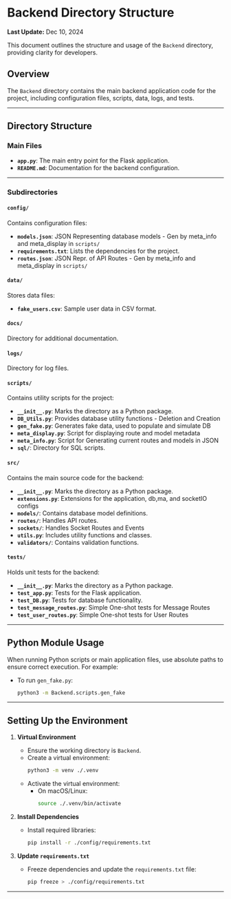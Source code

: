 # Backend Directory Structure

**Last Update:** Dec 10, 2024

This document outlines the structure and usage of the `Backend` directory, providing clarity for developers.

## Overview

The `Backend` directory contains the main backend application code for the project, including configuration files, scripts, data, logs, and tests.

---

## Directory Structure

### Main Files

- **`app.py`**: The main entry point for the Flask application.
- **`README.md`**: Documentation for the backend configuration.

---

### Subdirectories

#### `config/`
Contains configuration files:
- **`models.json`**: JSON Representing database models - Gen by meta_info and meta_display in `scripts/`
- **`requirements.txt`**: Lists the dependencies for the project.
- **`routes.json`**: JSON Repr. of API Routes - Gen by meta_info and meta_display in `scripts/`

#### `data/`
Stores data files:
- **`fake_users.csv`**: Sample user data in CSV format.

#### `docs/`
Directory for additional documentation.

#### `logs/`
Directory for log files.

#### `scripts/`
Contains utility scripts for the project:
- **`__init__.py`**: Marks the directory as a Python package.
- **`DB_Utils.py`**: Provides database utility functions - Deletion and Creation
- **`gen_fake.py`**: Generates fake data, used to populate and simulate DB
- **`meta_display.py`**: Script for displaying route and model metadata
- **`meta_info.py`**: Script for Generating current routes and models in JSON
- **`sql/`**: Directory for SQL scripts.

#### `src/`
Contains the main source code for the backend:
- **`__init__.py`**: Marks the directory as a Python package.
- **`extensions.py`**: Extensions for the application, db,ma, and socketIO configs
- **`models/`**: Contains database model definitions.
- **`routes/`**: Handles API routes.
- **`sockets/`**: Handles Socket Routes and Events
- **`utils.py`**: Includes utility functions and classes.
- **`validators/`**: Contains validation functions.

#### `tests/`
Holds unit tests for the backend:
- **`__init__.py`**: Marks the directory as a Python package.
- **`test_app.py`**: Tests for the Flask application.
- **`test_DB.py`**: Tests for database functionality.
- **`test_message_routes.py`**: Simple One-shot tests for Message Routes
- **`test_user_routes.py`**: Simple One-shot tests for User Routes

---

## Python Module Usage

When running Python scripts or main application files, use absolute paths to ensure correct execution. For example:

- To run `gen_fake.py`:
  ```bash
  python3 -m Backend.scripts.gen_fake

---

## Setting Up the Environment

1. **Virtual Environment**
   - Ensure the working directory is `Backend`.
   - Create a virtual environment:
     ```bash
     python3 -m venv ./.venv
     ```
   - Activate the virtual environment:
     - On macOS/Linux:
       ```bash
       source ./.venv/bin/activate
       ```

2. **Install Dependencies**
   
   - Install required libraries:
     ```bash
     pip install -r ./config/requirements.txt
     ```

3. **Update `requirements.txt`**
   
   - Freeze dependencies and update the `requirements.txt` file:
     ```bash
     pip freeze > ./config/requirements.txt
     ```

---